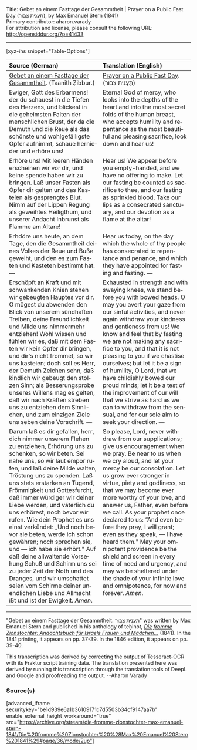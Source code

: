 <html>
<head></head>
<body>
Title: Gebet an einem Fasttage der Gesammtheit | Prayer on a Public Fast Day (תַּעֲנִית צִבּוּר), by Max Emanuel Stern (1841)<br />
Primary contributor: aharon.varady<br />
For attribution and license, please consult the following URL: <a href="http://opensiddur.org/?p=41433">http://opensiddur.org/?p=41433</a>
<p />
<hr />

[xyz-ihs snippet="Table-Options"]<table style="margin-left: auto; margin-right: auto;" class="draggable">
<thead><tr><th id="x" style="text-align: left;">Source (German)</th><th style="text-align: left;">Translation (English)</th></tr></thead>
<tbody>
<tr><td style="vertical-align:top;">
<div class="german" lang="de">
<u>Gebet an einem Fasttage der Gesammtheit</u>. (Taanith Ẓibbur.)
</div></td>

<td style="vertical-align:top;">
<div class="english" lang="en">
<u>Prayer on a Public Fast Day</u>. (<span class="hebrew">תַּעֲנִית צִבּוּר</span>)
</div></td></tr>


<tr><td style="vertical-align:top;">
<div class="german" lang="de">
Ewiger, Gott des Erbarmens! der du schauest in die Tiefen des Herzens, und blickest in die geheimsten Falten der menschlichen Brust, der da die Demuth und die Reue als das schönste und wohlgefälligste Opfer aufnimmt, schaue hernieder und erhöre uns!
</div></td>

<td style="vertical-align:top;">
<div class="english" lang="en">
Eternal God of mercy, who looks into the depths of the heart and into the most secret folds of the human breast, who accepts humility and repentance as the most beautiful and pleasing sacrifice, look down and hear us!
</div></td></tr>


<tr><td style="vertical-align:top;">
<div class="german" lang="de">
Erhöre uns! Mit leeren Händen erscheinen wir vor dir, und keine spende haben wir zu bringen. Laß unser Fasten als Opfer dir gelten und das Kasteien als gesprengtes Blut. Nimm auf der Lippen Regung als geweihtes Heiligthum, und unserer Andacht Inbrunst als Flamme am Altare!
</div></td>

<td style="vertical-align:top;">
<div class="english" lang="en">
Hear us! We appear before you empty-handed, and we have no offering to make. Let our fasting be counted as sacrifice to thee, and our fasting as sprinkled blood. Take our lips as a consecrated sanctuary, and our devotion as a flame at the altar!
</div></td></tr>


<tr><td style="vertical-align:top;">
<div class="german" lang="de">
Erhdöre uns heute, an dem Tage, den die Gesammtheit deines Volkes der Reue und Buße geweiht, und den es zum Fasten und Kasteten bestimmt hat. —
</div></td>

<td style="vertical-align:top;">
<div class="english" lang="en">
Hear us today, on the day which the whole of thy people has consecrated to repentance and penance, and which they have appointed for fasting and fasting. —
</div></td></tr>


<tr><td style="vertical-align:top;">
<div class="german" lang="de">
Erschöpft an Kraft und mit schwankenden Knien stehen wir gebeugten Hauptes vor dir. O mögest du abwenden den Blick von unserem sündhaften Treiben, deine Freundlichkeit und Milde uns nimmermehr entziehen! Wohl wissen und fühlen wir es, daß mit dem Fasten wir kein Opfer dir bringen, und dir's nicht frommet, so wir uns kasteien; doch soll es Herr, der Demuth Zeichen sehn, daß kindlich wir gebeugt den stolzen Sinn; als Besserungsprobe unseres Willens mag es gelten, daß wir nach Kräften streben uns zu entziehen dem Sinnlichen, und zum einzigen Ziele uns seben deine Vorschrift. — 
</div></td>

<td style="vertical-align:top;">
<div class="english" lang="en">
Exhausted in strength and with swaying knees, we stand before you with bowed heads. O may you avert your gaze from our sinful activities, and never again withdraw your kindness and gentleness from us! We know and feel that by fasting we are not making any sacrifice to you, and that it is not pleasing to you if we chastise ourselves; but let it be a sign of humility, O Lord, that we have childishly bowed our proud minds; let it be a test of the improvement of our will that we strive as hard as we can to withdraw from the sensual, and for our sole aim to seek your direction. — 
</div></td></tr>


<tr><td style="vertical-align:top;">
<div class="german" lang="de">
Darum laß es dir gefallen, herr, dich nimmer unserem Flehen zu entziehen, Erhdrung uns zu schenken, so wir beten. Sei nahe uns, so wir laut empor rufen, und laß deine Milde walten, Tröstung uns zu spenden. Laß uns stets erstarken an Tugend, Frömmigkeit und Gottesfurcht, daß immer würdiger wir deiner Liebe werden, und väterlich du uns erhörest, noch bevor wir rufen. Wie dein Prophet es uns einst verkündet: „Und noch bevor sie beten, werde ich schon gewähren; noch sprechen sie, und — ich habe sie erhört." Auf daß deine allwaltende Vorsehung Schuß und Schirm uns sei zu jeder Zeit der Noth und des Dranges, und wir umschattet seien vom Schirme deiner unendlichen Liebe und Allmacht ißt und ist der Ewigkeit. <em>Amen</em>.
</div></td>

<td style="vertical-align:top;">
<div class="english" lang="en">
So please, Lord, never withdraw from our supplications; give us encouragement when we pray. Be near to us when we cry aloud, and let your mercy be our consolation. Let us grow ever stronger in virtue, piety and godliness, so that we may become ever more worthy of your love, and answer us, Father, even before we call. As your prophet once declared to us: “And even before they pray, I will grant; even as they speak, — I have heard them." May your omnipotent providence be the shield and screen in every time of need and urgency, and may we be sheltered under the shade of your infinite love and omnipotence, for now and forever. <em>Amen</em>.
</div></td></tr>
</tbody></table>


<hr />

"Gebet an einem Fasttage der Gesammtheit. תַּעֲנִית צִבּוּר" was written by Max Emanuel Stern and published in his anthology of teḥinot, <em><a href="/?p=41437">Die fromme Zionstochter: Andachtsbuch für Israels Frauen und Mädchen...</a></em> (1841). In the 1841 printing, it appears on pp. 37-39. In the 1846 edition, it appears on pp. 39-40.

This transcription was derived by correcting the output of Tesseract-OCR with its Fraktur script training data. The translation presented here was derived by running this transcription through the translation tools of DeepL and Google and proofreading the output. --Aharon Varady

<h3>Source(s)</h3>

[advanced_iframe securitykey="be1d939e6a1b36109171c7d5503b34cf9147aa7b" enable_external_height_workaround="true" src="https://archive.org/stream/die-fromme-zionstochter-max-emanuel-stern-1841/Die%20fromme%20Zionstochter%20%28Max%20Emanuel%20Stern%201841%29#page/36/mode/2up"]

&nbsp;
</body>
</html>